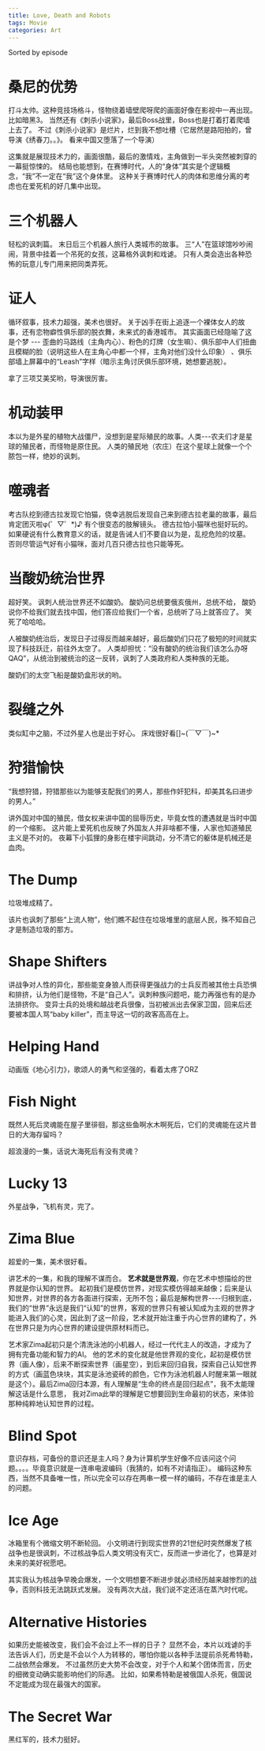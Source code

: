 ```yaml
---
title: Love, Death and Robots
tags: Movie
categories: Art
---
```


Sorted by episode

<!--more-->

# 桑尼的优势

打斗太帅。这种竞技场格斗，怪物绕着墙壁爬呀爬的画面好像在影视中一再出现。 比如暗黑3。 当然还有《刺杀小说家》，最后Boss战里，Boss也是打着打着爬墙上去了。 不过《刺杀小说家》是烂片，烂到我不想吐槽（它居然是路阳拍的，曾导演《绣春刀。。》。 看来中国又堕落了一个导演）

这集就是展现技术力的，画面很酷，最后的激情戏，主角做到一半头突然被刺穿的一幕挺惊悚的。 结局也能想到，在赛博时代，人的“身体”其实是个逻辑概念，“我”不一定在“我”这个身体里。 这种关于赛博时代人的肉体和思维分离的考虑也在爱死机的好几集中出现。

# 三个机器人

轻松的讽刺篇。 末日后三个机器人旅行人类城市的故事。 三“人”在篮球馆吵吵闹闹，背景中挂着一个吊死的女孩，这幕格外讽刺和戏谑。 只有人类会造出各种恐怖的玩意儿专门用来把同类弄死。

# 证人

循环叙事，技术力超强，美术也很好。 关于凶手在街上追逐一个裸体女人的故事，还有恋物癖性俱乐部的脱衣舞，未来式的香港城市。 其实画面已经隐喻了这是个梦 --- 歪曲的马路线（主角内心）、粉色的灯牌（女生嘛）、俱乐部中人们扭曲且模糊的脸（说明这些人在主角心中都一个样，主角对他们没什么印象） 、俱乐部墙上屏幕中的“Leash”字样（暗示主角讨厌俱乐部环境，她想要逃脱）。 

拿了三项艾美奖哟，导演很厉害。

# 机动装甲

本以为是外星的植物大战僵尸，没想到是星际殖民的故事。人类---农夫们才是星球的殖民者，而怪物是原住民。 人类的殖民地（农庄）在这个星球上就像一个个脓包一样，绝妙的讽刺。

# 噬魂者

考古队挖到德古拉发现它怕猫，侥幸逃脱后发现自己来到德古拉老巢的故事，最后肯定团灭啦φ(゜▽゜*)♪ 有个很变态的肢解镜头。 德古拉怕小猫咪也挺好玩的。 如果硬说有什么教育意义的话，就是告诫人们不要自以为是，乱挖危险的坟墓。 否则尽管运气好有小猫咪，面对几百只德古拉也只能等死。

# 当酸奶统治世界

超好笑。 讽刺人统治世界还不如酸奶。 酸奶问总统要俄亥俄州，总统不给， 酸奶说你不给我们就去找中国，他们答应给我们一个省，总统听了马上就答应了。 笑死了哈哈哈。

人被酸奶统治后，发现日子过得反而越来越好，最后酸奶们只花了极短的时间就实现了科技跃迁，前往外太空了。 人类却担忧：“没有酸奶的统治我们该怎么办呀QAQ”，从统治到被统治的这一反转，讽刺了人类政府和人类种族的无能。

酸奶们的太空飞船是酸奶盒形状的哟。

# 裂缝之外

类似缸中之脑，不过外星人也是出于好心。 床戏很好看[]~(￣▽￣)~*

# 狩猎愉快

“我想狩猎，狩猎那些以为能够支配我们的男人，那些作奸犯科，却美其名曰进步的男人。”

讲外国对中国的殖民，借女权来讲中国的屈辱历史，毕竟女性的遭遇就是当时中国的一个缩影。 这片能上爱死机也反映了外国友人并非啥都不懂，人家也知道殖民主义是不对的。 夜幕下小狐狸的身影在楼宇间跳动，分不清它的躯体是机械还是血肉。

# The Dump

垃圾堆成精了。

该片也讽刺了那些“上流人物”，他们瞧不起住在垃圾堆里的底层人民，殊不知自己才是制造垃圾的那方。 

# Shape Shifters

讲战争对人性的异化，那些能变身狼人而获得更强战力的士兵反而被其他士兵恐惧和排挤，认为他们是怪物，不是“自己人”。讽刺种族问题吧，能力再强也有的是办法排挤你。 变异士兵的处境和越战老兵很像，当初被派出去保家卫国，回来后还要被本国人骂“baby killer”，而主导这一切的政客高高在上。

# Helping Hand

动画版《地心引力》，歌颂人的勇气和坚强的，看着太疼了ORZ

# Fish Night

既然人死后灵魂能在屋子里徘徊，那这些鱼啊水木啊死后，它们的灵魂能在这片昔日的大海存留吗？

超浪漫的一集，话说大海死后有没有灵魂？

#  Lucky 13

外星战争，飞机有灵，完了。



#  Zima Blue

超爱的一集，美术很好看。

讲艺术的一集，和我的理解不谋而合。 **艺术就是世界观**，你在艺术中想描绘的世界就是你认知的世界。 起初我们是模仿世界，对现实模仿得越来越像；后来是认知世界，对世界的各方各面进行探索，无所不包；最后是解构世界----归根到底，我们的“世界”永远是我们“认知”的世界，客观的世界只有被认知成为主观的世界才能进入我们的心灵，因此到了这一阶段，艺术就开始注重于内心世界的建构了，外在世界只是为内心世界的建设提供原材料而已。

 艺术家Zima起初只是个清洗泳池的小机器人，经过一代代主人的改造，才成为了拥有完备功能和智力的AI。 他的艺术的变化就是他世界观的变化，起初是模仿世界（画人像），后来不断探索世界（画星空），到后来回归自我，探索自己认知世界的方式（画蓝色块块，其实是泳池瓷砖的颜色，它作为泳池机器人时醒来第一眼就是这个）。最后Zima回归本源，有人理解是“生命的终点是回归起点”，我不太能理解这话是什么意思， 我对Zima此举的理解是它想要回到生命最初的状态，来体验那种纯粹地认知世界的过程。

 # Blind Spot

意识存档，可备份的意识还是主人吗？身为计算机学生好像不应该问这个问题。。。。毕竟意识就是一连串电波编码（我猜的，如有不对请指正）。 编码这种东西，当然不具备唯一性，所以完全可以存在两串一模一样的编码，不存在谁是主人的问题。

#  Ice Age

冰箱里有个微缩文明不断轮回。 小文明进行到现实世界的21世纪时突然爆发了核战争也是很讽刺，不过核战争后人类文明没有灭亡，反而进一步进化了，也算是对未来的美好祝愿吧。

其实我认为核战争早晚会爆发，一个文明想要不断进步就必须经历越来越惨烈的战争，否则科技无法跳跃式发展。 没有两次大战，我们说不定还活在蒸汽时代呢。

# Alternative Histories

如果历史能被改变，我们会不会过上不一样的日子？ 显然不会，本片以戏谑的手法告诉人们，历史是不会以个人为转移的，哪怕你能以各种手法提前杀死希特勒，二战依然会爆发。 不过虽然历史大势不会改变，对于个人和某个团体而言，历史的细微变动确实能影响他们的际遇。 比如，如果希特勒是被俄国人杀死，俄国说不定能成为现在最强大的国家。

# The Secret War

黑红军的，技术力挺好。
